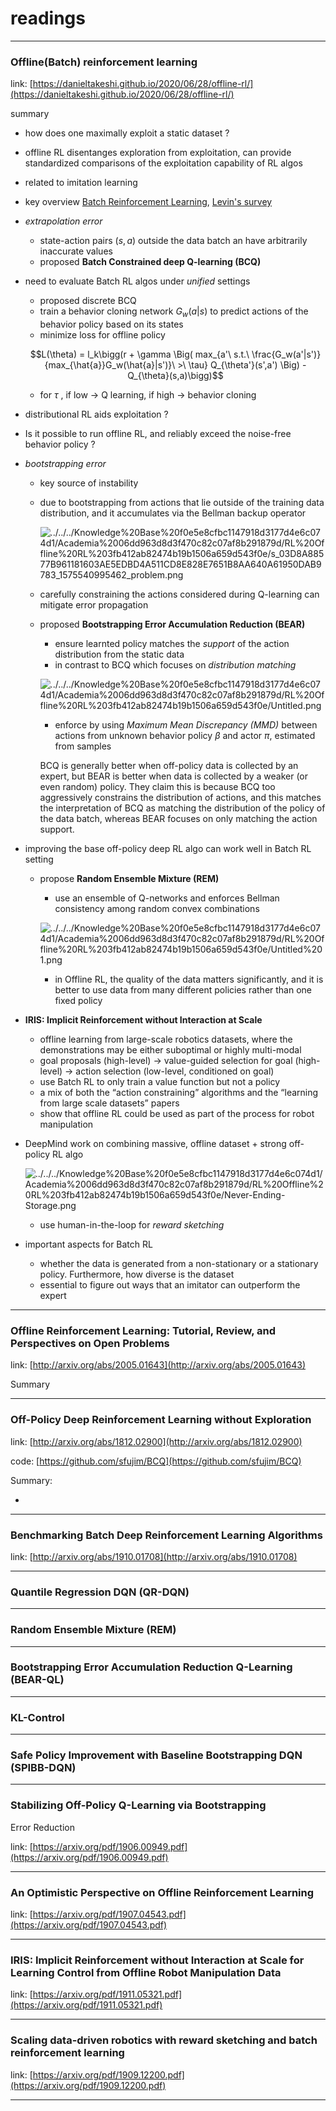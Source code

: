 # readings

---

### Offline(Batch) reinforcement learning

link: [https://danieltakeshi.github.io/2020/06/28/offline-rl/](https://danieltakeshi.github.io/2020/06/28/offline-rl/)

summary

- how does one maximally exploit a static dataset ?
- offline RL disentanges exploration from exploitation, can provide standardized comparisons of the exploitation capability of RL algos
- related to imitation learning
- key overview [Batch Reinforcement Learning](http://tgabel.de/cms/fileadmin/user_upload/documents/Lange_Gabel_EtAl_RL-Book-12.pdf), [Levin's survey](https://arxiv.org/pdf/2005.01643.pdf)
- *extrapolation error*
    - state-action pairs $(s,a)$ outside the data batch an have arbitrarily inaccurate values
    - proposed **Batch Constrained deep Q-learning (BCQ)**
- need to evaluate Batch RL algos under *unified* settings
    - proposed discrete BCQ
    - train a behavior cloning network  $G_w(a|s)$ to predict actions of the behavior policy based on its states
    - minimize loss for offline policy

    $$L(\theta) = l_k\bigg(r + \gamma \Big( max_{a'\ s.t.\ \frac{G_w(a'|s')}{max_{\hat{a}}G_w(\hat{a}|s')}\ >\  \tau} Q_{\theta'}(s',a') \Big) - Q_{\theta}(s,a)\bigg)$$

    - for $\tau$ , if low → Q learning, if high → behavior cloning
- distributional RL aids exploitation ?
- Is it possible to run offline RL, and reliably exceed the noise-free behavior policy ?
- *bootstrapping error*
    - key source of instability
    - due to bootstrapping from actions that lie outside of the training data distribution, and it accumulates via the Bellman backup operator

        ![../../../Knowledge%20Base%20f0e5e8cfbc1147918d3177d4e6c074d1/Academia%2006dd963d8d3f470c82c07af8b291879d/RL%20Offline%20RL%203fb412ab82474b19b1506a659d543f0e/s_03D8A88577B961181603AE5EDBD4A511CD8E828E7651B8AA640A61950DAB9783_1575540995462_problem.png](../../../Knowledge%20Base%20f0e5e8cfbc1147918d3177d4e6c074d1/Academia%2006dd963d8d3f470c82c07af8b291879d/RL%20Offline%20RL%203fb412ab82474b19b1506a659d543f0e/s_03D8A88577B961181603AE5EDBD4A511CD8E828E7651B8AA640A61950DAB9783_1575540995462_problem.png)

    - carefully constraining the actions considered during Q-learning can mitigate error propagation
    - proposed **Bootstrapping Error Accumulation Reduction (BEAR)**
        - ensure learnted policy matches the *support* of the action distribution from the static data
        - in contrast to BCQ which focuses on *distribution matching*

        ![../../../Knowledge%20Base%20f0e5e8cfbc1147918d3177d4e6c074d1/Academia%2006dd963d8d3f470c82c07af8b291879d/RL%20Offline%20RL%203fb412ab82474b19b1506a659d543f0e/Untitled.png](../../../Knowledge%20Base%20f0e5e8cfbc1147918d3177d4e6c074d1/Academia%2006dd963d8d3f470c82c07af8b291879d/RL%20Offline%20RL%203fb412ab82474b19b1506a659d543f0e/Untitled.png)

        - enforce by using *Maximum Mean Discrepancy (MMD)* between actions from unknown behavior policy $\beta$ and actor $\pi$, estimated from samples

        BCQ is generally better when off-policy data is collected by an expert, but BEAR is better when data is collected by a weaker (or even random) policy. They claim this is because BCQ too aggressively constrains the distribution of actions, and this matches the interpretation of BCQ as matching the distribution of the policy of the data batch, whereas BEAR focuses on only matching the action support.

- improving the base off-policy deep RL algo can work well in Batch RL setting
    - propose **Random Ensemble Mixture (REM)**
        - use an ensemble of Q-networks and enforces Bellman consistency among random convex combinations

        ![../../../Knowledge%20Base%20f0e5e8cfbc1147918d3177d4e6c074d1/Academia%2006dd963d8d3f470c82c07af8b291879d/RL%20Offline%20RL%203fb412ab82474b19b1506a659d543f0e/Untitled%201.png](../../../Knowledge%20Base%20f0e5e8cfbc1147918d3177d4e6c074d1/Academia%2006dd963d8d3f470c82c07af8b291879d/RL%20Offline%20RL%203fb412ab82474b19b1506a659d543f0e/Untitled%201.png)

        - in Offline RL, the quality of the data matters significantly, and it is better to use data from many different policies rather than one fixed policy
- **IRIS: Implicit Reinforcement without Interaction at Scale**
    - offline learning from large-scale robotics datasets, where the demonstrations may be either suboptimal or highly multi-modal
    - goal proposals (high-level) → value-guided selection for goal (high-level) → action selection (low-level, conditioned on goal)
    - use Batch RL to only train a value function but not a policy
    - a mix of both the “action constraining” algorithms and the “learning from large scale datasets” papers
    - show that offline RL could be used as part of the process for robot manipulation
- DeepMind work on combining massive, offline dataset + strong off-policy RL algo

    ![../../../Knowledge%20Base%20f0e5e8cfbc1147918d3177d4e6c074d1/Academia%2006dd963d8d3f470c82c07af8b291879d/RL%20Offline%20RL%203fb412ab82474b19b1506a659d543f0e/Never-Ending-Storage.png](../../../Knowledge%20Base%20f0e5e8cfbc1147918d3177d4e6c074d1/Academia%2006dd963d8d3f470c82c07af8b291879d/RL%20Offline%20RL%203fb412ab82474b19b1506a659d543f0e/Never-Ending-Storage.png)

    - use human-in-the-loop for *reward sketching*
- important aspects for Batch RL
    - whether the data is generated from a non-stationary or a stationary policy. Furthermore, how diverse is the dataset
    - essential to figure out ways that an imitator can outperform the expert

---

### Offline Reinforcement Learning: Tutorial, Review, and Perspectives on Open Problems

link: [http://arxiv.org/abs/2005.01643](http://arxiv.org/abs/2005.01643) 

Summary

---

### Off-Policy Deep Reinforcement Learning without Exploration

link: [http://arxiv.org/abs/1812.02900](http://arxiv.org/abs/1812.02900) 

code: [https://github.com/sfujim/BCQ](https://github.com/sfujim/BCQ)

Summary: 

- 

---

### Benchmarking Batch Deep Reinforcement Learning Algorithms

link: [http://arxiv.org/abs/1910.01708](http://arxiv.org/abs/1910.01708)

---

### Quantile Regression DQN (QR-DQN)

---

### Random Ensemble Mixture (REM)

---

### Bootstrapping Error Accumulation Reduction Q-Learning (BEAR-QL)

---

### KL-Control

---

### Safe Policy Improvement with Baseline Bootstrapping DQN (SPIBB-DQN)

---

### Stabilizing Off-Policy Q-Learning via Bootstrapping
Error Reduction

link: [https://arxiv.org/pdf/1906.00949.pdf](https://arxiv.org/pdf/1906.00949.pdf)

---

### An Optimistic Perspective on Offline Reinforcement Learning

link: [https://arxiv.org/pdf/1907.04543.pdf](https://arxiv.org/pdf/1907.04543.pdf)

---

### IRIS: Implicit Reinforcement without Interaction at Scale for Learning Control from Offline Robot Manipulation Data

link: [https://arxiv.org/pdf/1911.05321.pdf](https://arxiv.org/pdf/1911.05321.pdf)

---

### Scaling data-driven robotics with reward sketching and batch reinforcement learning

link: [https://arxiv.org/pdf/1909.12200.pdf](https://arxiv.org/pdf/1909.12200.pdf)

---